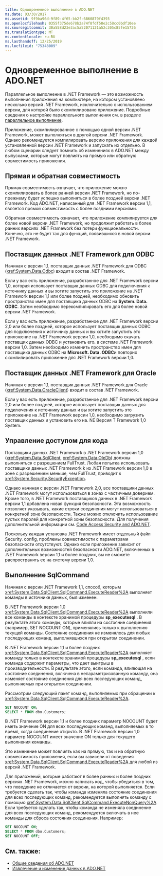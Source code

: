 ```yaml
---
title: Одновременное выполнение в ADO.NET
ms.date: 03/30/2017
ms.assetid: 9f9ba96d-9f89-4f65-bb2f-6860879f4393
ms.openlocfilehash: 0355f375de678b2a74f8fdf58e2c58cc0bdf10ee
ms.sourcegitcommit: 30a558d23e3ac5a52071121a52c305c85fe15726
ms.translationtype: MT
ms.contentlocale: ru-RU
ms.lasthandoff: 12/25/2019
ms.locfileid: "75348009"
---
```

# <a name="side-by-side-execution-in-adonet"></a>Одновременное выполнение в ADO.NET
Параллельное выполнение в .NET Framework — это возможность выполнения приложения на компьютере, на котором установлено несколько версий .NET Framework, исключительно с использованием версии, для которой было скомпилировано приложение. Подробные сведения о настройке параллельного выполнения см. в разделе [параллельное выполнение](../../deployment/side-by-side-execution.md).  
  
 Приложение, скомпилированное с помощью одной версии .NET Framework, может выполняться в другой версии .NET Framework. Однако рекомендуется компилировать версию приложения для каждой установленной версии .NET Framework и запускать их отдельно. В любом сценарии следует помнить об изменениях в ADO.NET между выпусками, которые могут повлиять на прямую или обратную совместимость приложения.  
  
## <a name="forward-compatibility-and-backward-compatibility"></a>Прямая и обратная совместимость  
 Прямая совместимость означает, что приложение можно скомпилировать в более ранней версии .NET Framework, но по-прежнему будет успешно выполняться в более поздней версии .NET Framework. Код ADO.NET, написанный для .NET Framework версии 1,1, является прямой совместимость с более поздними версиями.  
  
 Обратная совместимость означает, что приложение компилируется для более новой версии .NET Framework, но продолжит работать в более ранних версиях .NET Framework без потери функциональности. Конечно, это не будет так для функций, появившихся в новой версии .NET Framework.  
  
## <a name="the-net-framework-data-provider-for-odbc"></a>Поставщик данных .NET Framework для ODBC  
 Начиная с версии 1,1, поставщик данных .NET Framework для ODBC (<xref:System.Data.Odbc>) входит в состав .NET Framework.
  
 Если у вас есть приложение, разработанное для .NET Framework версии 1,0, которая использует поставщик данных ODBC для подключения к источнику данных и вы хотите запустить это приложение на .NET Framework версии 1,1 или более поздней, необходимо обновить пространство имен для поставщика данных ODBC на **System. Data. ODBC**. Затем необходимо перекомпилировать его для более новой версии .NET Framework.  
  
 Если у вас есть приложение, разработанное для .NET Framework версии 2,0 или более поздней, которое использует поставщик данных ODBC для подключения к источнику данных и вы хотите запустить это приложение на .NET Framework версии 1,0, необходимо скачать поставщик данных ODBC и установить его. в системе .NET Framework версии 1,0. Затем необходимо изменить пространство имен для поставщика данных ODBC на **Microsoft. Data. ODBC**и повторно скомпилировать приложение для .NET Framework версии 1,0.  
  
## <a name="the-net-framework-data-provider-for-oracle"></a>Поставщик данных .NET Framework для Oracle  
 Начиная с версии 1,1, поставщик данных .NET Framework для Oracle (<xref:System.Data.OracleClient>) входит в состав .NET Framework.
  
 Если у вас есть приложение, разработанное для .NET Framework версии 2,0 или более поздней, которое использует поставщик данных для подключения к источнику данных и вы хотите запустить это приложение на .NET Framework версии 1,0, необходимо загрузить поставщик данных и установить его на. NE Версия T Framework 1,0 System.  
  
## <a name="code-access-security"></a>Управление доступом для кода  
 Поставщики данных .NET Framework в .NET Framework версии 1,0 (<xref:System.Data.SqlClient>, <xref:System.Data.OleDb>) должны выполняться с разрешением FullTrust. Любая попытка использовать поставщики данных .NET Framework k из .NET Framework версии 1,0 в зоне с разрешением меньше, чем FullTrust, приводит к <xref:System.Security.SecurityException>.  
  
 Однако начиная с версии .NET Framework 2,0, все поставщики данных .NET Framework могут использоваться в зонах с частичным доверием. Кроме того, в .NET Framework поставщиков данных в .NET Framework версии 1,1 добавлена новая функция безопасности. Эта возможность позволяет указывать, какие строки соединения могут использоваться в конкретной зоне безопасности. Также можно отключить использование пустых паролей для конкретной зоны безопасности. Для получения дополнительной информации см. [Code Access Security and ADO.NET](code-access-security.md).  
  
 Поскольку каждая установка .NET Framework имеет отдельный файл Security. config, проблемы совместимости с параметрами безопасности отсутствуют. Однако если приложение зависит от дополнительных возможностей безопасности ADO.NET, включенных в .NET Framework версии 1,1 и более поздних, вы не сможете распространить ее на систему версии 1,0.  
  
## <a name="sqlcommand-execution"></a>Выполнение SqlCommand  
 Начиная с версии .NET Framework 1,1, способ, которым <xref:System.Data.SqlClient.SqlCommand.ExecuteReader%2A> выполняет команды в источнике данных, был изменен.  
  
 В .NET Framework версии 1,0 <xref:System.Data.SqlClient.SqlCommand.ExecuteReader%2A> выполнили все команды в контексте хранимой процедуры **sp_executesql** . В результате этого команды, которые влияли на состояние соединения (например, SET NOCOUNT ON), применялись только к выполнению текущей команды. Состояние соединения не изменялось для любых последующих команд, выполнявшихся при открытом соединении.  
  
 В .NET Framework версии 1,1 и более поздних <xref:System.Data.SqlClient.SqlCommand.ExecuteReader%2A> выполняет команду только в контексте хранимой процедуры **sp_executesql** , если команда содержит параметры, что дает выигрыш в производительности. В результате этого, если команда, влияющая на состояние соединения, включена в непараметризованную команду, она изменяет состояние соединения для всех последующих команд, выполняемых при открытом соединении.  
  
 Рассмотрим следующий пакет команд, выполняемых при обращении к <xref:System.Data.SqlClient.SqlCommand.ExecuteReader%2A>.  
  
```sql
SET NOCOUNT ON;  
SELECT * FROM dbo.Customers;  
```  
  
 В .NET Framework версии 1,1 и более поздних параметр NOCOUNT будет иметь значение ON для всех последующих команд, выполняемых в то время, когда соединение открыто. В .NET Framework версии 1,0 параметр NOCOUNT имеет значение ON только для текущего выполнения команды.  
  
 Это изменение может повлиять как на прямую, так и на обратную совместимость приложения, если вы зависели от поведения <xref:System.Data.SqlClient.SqlCommand.ExecuteReader%2A> для любой из версий .NET Framework.  
  
 Для приложений, которые работают в более ранних и более поздних версиях .NET Framework, можно написать код, чтобы убедиться в том, что поведение не отличается от версии, на которой выполняется. Если требуется сделать так, чтобы команда изменяла состояние соединения для всех последующих команд, рекомендуется выполнять команду с помощью <xref:System.Data.SqlClient.SqlCommand.ExecuteNonQuery%2A>. Если требуется сделать так, чтобы команда не изменяла соединение для всех последующих команд, рекомендуется включать в нее команды для сброса состояния соединения. Например:  
  
```sql
SET NOCOUNT ON;  
SELECT * FROM dbo.Customers;  
SET NOCOUNT OFF;  
```  
  
## <a name="see-also"></a>См. также:

- [Общие сведения об ADO.NET](ado-net-overview.md)
- [Извлечение и изменение данных в ADO.NET](retrieving-and-modifying-data.md)
